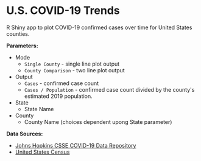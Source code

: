 # U.S. COVID-19 Trends

R Shiny app to plot COVID-19 confirmed cases over time for United States counties. 


**Parameters:**

* Mode
	* `Single County` - single line plot output
	* `County Comparison` - two line plot output
* Output
	* `Cases` - confirmed case count
	* `Cases / Population` - confirmed case count divided by the county's estimated 2019 population.
* State
	* State Name
* County
	* County Name (choices dependent upong State parameter)

**Data Sources:**

* [Johns Hopkins CSSE COVID-19 Data Repository](https://github.com/CSSEGISandData/COVID-19)
* [United States Census](https://www2.census.gov/programs-surveys/popest/datasets/2010-2019/counties/totals/)

